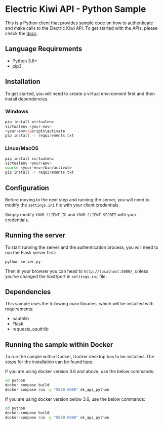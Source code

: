 # Electric Kiwi API - Python Sample

This is a Python client that provides sample code on how to authenticate and make calls to the Electric Kiwi API. To get started with the APIs, please check the [docs](https://developer.electrickiwi.co.nz/api-documentation/).


## Language Requirements

- Python 3.8+
- pip3


## Installation

To get started, you will need to create a virtual environment first and then install dependencies.

### Windows

```bash
pip install virtualenv
virtualenv <your-env>
<your-env>\Scripts\activate
pip install -r requirements.txt
```

### Linux/MacOS

```bash
pip install virtualenv
virtualenv <your-env>
source <your-env>/bin/activate
pip install -r requirements.txt
```

## Configuration

Before moving to the next step and running the server, you will need to modify the `settings.ini` file with your client credentials.

Simply modify `YOUR_CLIENT_ID` and `YOUR_CLIENT_SECRET` with your credentials.


## Running the server

To start running the server and the authentication process, you will need to run the Flask server first:

```bash
python server.py
```

Then in your browser you can head to `http://localhost:5080/`, unless you've changed the host/port in `settings.ini` file.


## Dependencies

This sample uses the following main libraries, which will be installed with requirements:

* oauthlib
* Flask
* requests_oauthlib


## Running the sample within Docker

To run the sample within Docker, Docker desktop has to be installed. The steps for the installation can be found [here](https://www.docker.com/products/docker-desktop)

If you are using docker version 3.6 and above, use the below commands: 

```bash
cd python
docker compose build
docker compose run -p "5080:5080" ek_api_python
```

If you are using docker version below 3.6, use the below commands: 

```bash
cd python
docker-compose build
docker-compose run -p "5080:5080" ek_api_python
```